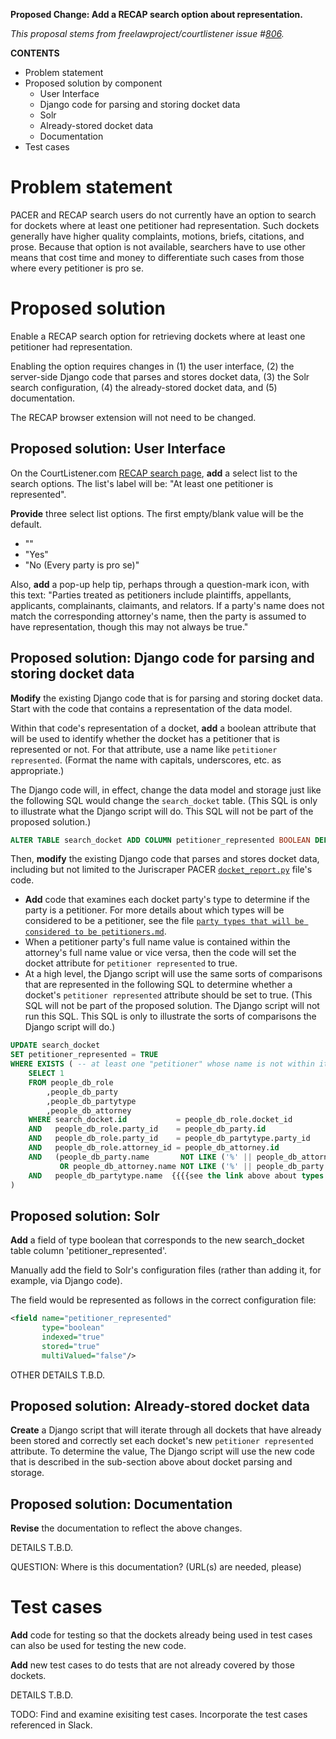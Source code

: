 **Proposed Change: Add a RECAP search option about representation.**

*This proposal stems from freelawproject/courtlistener issue #[806](https://github.com/freelawproject/courtlistener/issues/806).*

**CONTENTS**
- Problem statement
- Proposed solution by component
  - User Interface
  - Django code for parsing and storing docket data
  - Solr
  - Already-stored docket data
  - Documentation
- Test cases

# Problem statement

PACER and RECAP search users do not currently have an option to search for dockets where at least one petitioner had representation. Such dockets generally have higher quality complaints, motions, briefs, citations, and prose. Because that option is not available, searchers have to use other means that cost time and money to differentiate such cases from those where every petitioner is pro se.

# Proposed solution 

Enable a RECAP search option for retrieving dockets where at least one petitioner had representation.

Enabling the option requires changes in (1) the user interface, (2) the server-side Django code that parses and stores docket data, (3) the Solr search configuration, (4) the already-stored docket data, and (5) documentation.

The RECAP browser extension will not need to be changed.

## Proposed solution: User Interface

On the CourtListener.com [RECAP search page](https://www.courtlistener.com/recap/), **add** a select list to the search options.  The list's label will be: "At least one petitioner is represented".

**Provide** three select list options.  The first empty/blank value will be the default.
- ""
- "Yes"
- "No (Every party is pro se)"

Also, **add** a pop-up help tip, perhaps through a question-mark icon, with this text:
"Parties treated as petitioners include plaintiffs, appellants, applicants, complainants, claimants, and relators. If a party's name does not match the corresponding attorney's name, then the party is assumed to have representation, though this may not always be true."

## Proposed solution:  Django code for parsing and storing docket data

**Modify** the existing Django code that is for parsing and storing docket data.  Start with the code that contains a representation of the data model.

Within that code's representation of a docket, **add** a boolean attribute that will be used to identify whether the docket has a petitioner that is represented or not.  For that attribute, use a name like `petitioner represented`.  (Format the name with capitals, underscores, etc. as appropriate.)

The Django code will, in effect, change the data model and storage just like the following SQL would change the `search_docket` table.  (This SQL is only to illustrate what the Django script will do.  This SQL will not be part of the proposed solution.)

``` sql
ALTER TABLE search_docket ADD COLUMN petitioner_represented BOOLEAN DEFAULT 'f';
```

Then, **modify** the existing Django code that parses and stores docket data, including but not limited to the Juriscraper PACER [`docket_report.py`](https://github.com/freelawproject/juriscraper/blob/master/juriscraper/pacer/docket_report.py) file's code.  
- **Add** code that examines each docket party's type to determine if the party is a petitioner.  For more details about which types will be considered to be a petitioner, see the file [`party types that will be considered to be petitioners.md`](./party%20types%20that%20will%20be%20considered%20to%20be%20petitioners.md).
- When a petitioner party's full name value is contained within the attorney's full name value or vice versa, then the code will set the docket attribute for `petitioner represented` to true.
- At a high level, the Django script will use the same sorts of comparisons that are represented in the following SQL to determine whether a docket's `petitioner represented` attribute should be set to true.  (This SQL will not be part of the proposed solution.  The Django script will not run this SQL.  This SQL is only to illustrate the sorts of comparisons the Django script will do.)

``` sql
UPDATE search_docket 
SET petitioner_represented = TRUE
WHERE EXISTS ( -- at least one "petitioner" whose name is not within its attorney's name or vice versa
    SELECT 1
    FROM people_db_role
        ,people_db_party
        ,people_db_partytype
        ,people_db_attorney
    WHERE search_docket.id           = people_db_role.docket_id
    AND   people_db_role.party_id    = people_db_party.id
    AND   people_db_role.party_id    = people_db_partytype.party_id
    AND   people_db_role.attorney_id = people_db_attorney.id
    AND   (people_db_party.name       NOT LIKE ('%' || people_db_attorney.name || '%')
           OR people_db_attorney.name NOT LIKE ('%' || people_db_party.name || '%')
    AND   people_db_partytype.name  {{{{see the link above about types that will be considered to be petitioners}}}}
)
```

## Proposed solution: Solr

**Add** a field of type boolean that corresponds to the new search_docket table column 'petitioner_represented'.  

Manually add the field to Solr's configuration files (rather than adding it, for example, via Django code).

The field would be represented as follows in the correct configuration file:

``` xml
<field name="petitioner_represented"
       type="boolean"
       indexed="true"
       stored="true"
       multiValued="false"/>
```

OTHER DETAILS T.B.D.

## Proposed solution: Already-stored docket data

**Create** a Django script that will iterate through all dockets that have already been stored and correctly set each docket's new `petitioner represented` attribute.  To determine the value, The Django script will use the new code that is described in the sub-section above about docket parsing and storage.

## Proposed solution: Documentation

**Revise** the documentation to reflect the above changes.

DETAILS T.B.D.

QUESTION:  Where is this documentation? (URL(s) are needed, please)

# Test cases

**Add** code for testing so that the dockets already being used in test cases can also be used for testing the new code.  

**Add** new test cases to do tests that are not already covered by those dockets.

DETAILS T.B.D.

TODO:  Find and examine exisiting test cases.  Incorporate the test cases referenced in Slack.  
